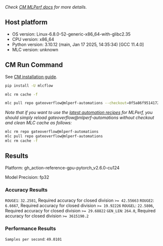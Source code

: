 *Check [CM MLPerf docs](https://docs.mlcommons.org/inference) for more details.*

## Host platform

* OS version: Linux-6.8.0-52-generic-x86_64-with-glibc2.35
* CPU version: x86_64
* Python version: 3.10.12 (main, Jan 17 2025, 14:35:34) [GCC 11.4.0]
* MLC version: unknown

## CM Run Command

See [CM installation guide](https://docs.mlcommons.org/inference/install/).

```bash
pip install -U mlcflow

mlc rm cache -f

mlc pull repo gateoverflow@mlperf-automations --checkout=0f5a86f9514172a0976090cdc91963b2b7eb4282


```
*Note that if you want to use the [latest automation recipes](https://docs.mlcommons.org/inference) for MLPerf,
 you should simply reload gateoverflow@mlperf-automations without checkout and clean MLC cache as follows:*

```bash
mlc rm repo gateoverflow@mlperf-automations
mlc pull repo gateoverflow@mlperf-automations
mlc rm cache -f

```

## Results

Platform: gh_action-reference-gpu-pytorch_v2.6.0-cu124

Model Precision: fp32

### Accuracy Results 
`ROUGE1`: `32.2581`, Required accuracy for closed division `>= 42.55663`
`ROUGE2`: `6.6667`, Required accuracy for closed division `>= 19.92226`
`ROUGEL`: `22.5806`, Required accuracy for closed division `>= 29.68822`
`GEN_LEN`: `264.0`, Required accuracy for closed division `>= 3615190.2`

### Performance Results 
`Samples per second`: `49.0101`
